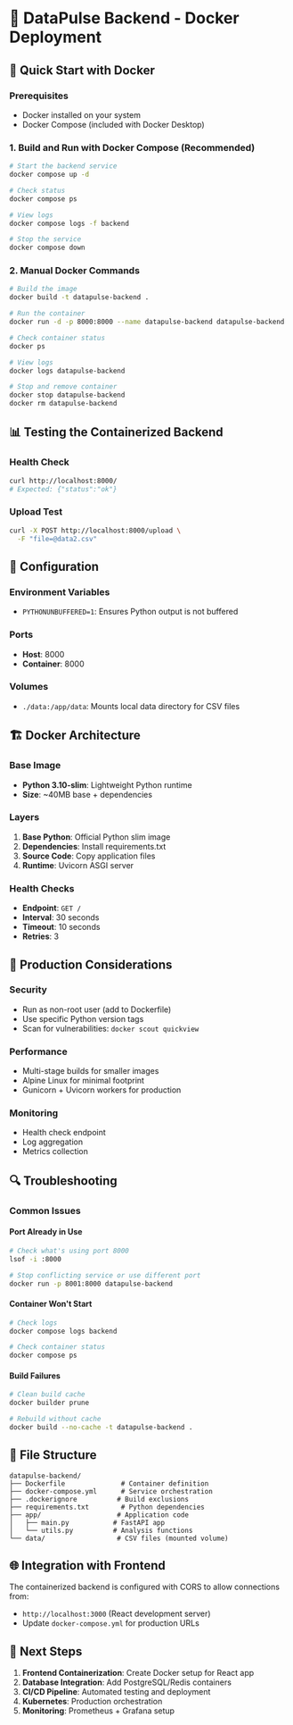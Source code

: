 # 🐳 DataPulse Backend - Docker Deployment

## 🚀 Quick Start with Docker

### Prerequisites
- Docker installed on your system
- Docker Compose (included with Docker Desktop)

### 1. Build and Run with Docker Compose (Recommended)

```bash
# Start the backend service
docker compose up -d

# Check status
docker compose ps

# View logs
docker compose logs -f backend

# Stop the service
docker compose down
```

### 2. Manual Docker Commands

```bash
# Build the image
docker build -t datapulse-backend .

# Run the container
docker run -d -p 8000:8000 --name datapulse-backend datapulse-backend

# Check container status
docker ps

# View logs
docker logs datapulse-backend

# Stop and remove container
docker stop datapulse-backend
docker rm datapulse-backend
```

## 📊 Testing the Containerized Backend

### Health Check
```bash
curl http://localhost:8000/
# Expected: {"status":"ok"}
```

### Upload Test
```bash
curl -X POST http://localhost:8000/upload \
  -F "file=@data2.csv"
```

## 🔧 Configuration

### Environment Variables
- `PYTHONUNBUFFERED=1`: Ensures Python output is not buffered

### Ports
- **Host**: 8000
- **Container**: 8000

### Volumes
- `./data:/app/data`: Mounts local data directory for CSV files

## 🏗️ Docker Architecture

### Base Image
- **Python 3.10-slim**: Lightweight Python runtime
- **Size**: ~40MB base + dependencies

### Layers
1. **Base Python**: Official Python slim image
2. **Dependencies**: Install requirements.txt
3. **Source Code**: Copy application files
4. **Runtime**: Uvicorn ASGI server

### Health Checks
- **Endpoint**: `GET /`
- **Interval**: 30 seconds
- **Timeout**: 10 seconds
- **Retries**: 3

## 🚀 Production Considerations

### Security
- Run as non-root user (add to Dockerfile)
- Use specific Python version tags
- Scan for vulnerabilities: `docker scout quickview`

### Performance
- Multi-stage builds for smaller images
- Alpine Linux for minimal footprint
- Gunicorn + Uvicorn workers for production

### Monitoring
- Health check endpoint
- Log aggregation
- Metrics collection

## 🔍 Troubleshooting

### Common Issues

#### Port Already in Use
```bash
# Check what's using port 8000
lsof -i :8000

# Stop conflicting service or use different port
docker run -p 8001:8000 datapulse-backend
```

#### Container Won't Start
```bash
# Check logs
docker compose logs backend

# Check container status
docker compose ps
```

#### Build Failures
```bash
# Clean build cache
docker builder prune

# Rebuild without cache
docker build --no-cache -t datapulse-backend .
```

## 📁 File Structure

```
datapulse-backend/
├── Dockerfile              # Container definition
├── docker-compose.yml      # Service orchestration
├── .dockerignore          # Build exclusions
├── requirements.txt        # Python dependencies
├── app/                   # Application code
│   ├── main.py           # FastAPI app
│   └── utils.py          # Analysis functions
└── data/                  # CSV files (mounted volume)
```

## 🌐 Integration with Frontend

The containerized backend is configured with CORS to allow connections from:
- `http://localhost:3000` (React development server)
- Update `docker-compose.yml` for production URLs

## 🎯 Next Steps

1. **Frontend Containerization**: Create Docker setup for React app
2. **Database Integration**: Add PostgreSQL/Redis containers
3. **CI/CD Pipeline**: Automated testing and deployment
4. **Kubernetes**: Production orchestration
5. **Monitoring**: Prometheus + Grafana setup
